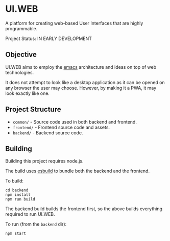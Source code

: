# UI.WEB

A platform for creating web-based User Interfaces that are highly programmable.

Project Status: IN EARLY DEVELOPMENT

## Objective

UI.WEB aims to employ the [emacs](https://www.gnu.org/software/emacs/) architecture and ideas
on top of web technologies.

It does not attempt to look like a desktop application as it can be opened on any browser the user may choose.
However, by making it a PWA, it may look exactly like one.

## Project Structure

* `common/` - Source code used in both backend and frontend.
* `frontend/` - Frontend source code and assets.
* `backend/` - Backend source code.

## Building

Building this project requires node.js.

The build uses [esbuild](https://esbuild.github.io/) to bundle both the backend and the frontend.

To build:

```shell
cd backend
npm install
npm run build
```

The backend build builds the frontend first, so the above builds everything required to run UI.WEB.

To run (from the `backend` dir):

```shell
npm start
```
